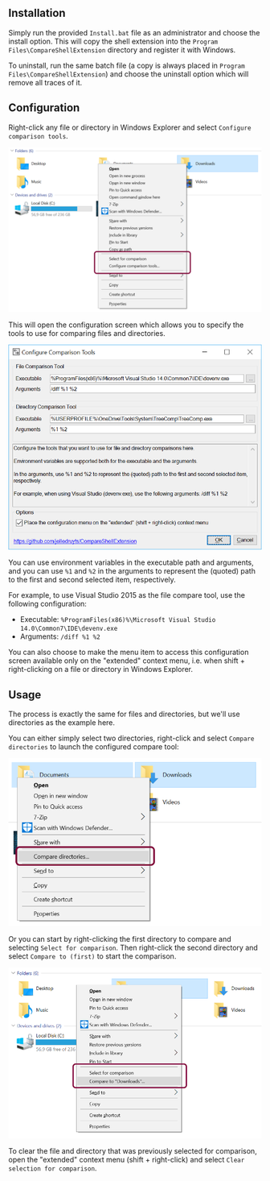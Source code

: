 ## Installation

Simply run the provided `Install.bat` file as an administrator and choose the install option. This will copy the shell extension into the `Program Files\CompareShellExtension` directory and register it with Windows.

To uninstall, run the same batch file (a copy is always placed in `Program Files\CompareShellExtension`) and choose the uninstall option which will remove all traces of it.

## Configuration

Right-click any file or directory in Windows Explorer and select `Configure comparison tools`.

![Configure Context Menu](Documentation/ContextMenu-Configure.png "Configure Context Menu")

This will open the configuration screen which allows you to specify the tools to use for comparing files and directories.

![Configuration Screen](Documentation/Configuration.png "Configuration Screen")

You can use environment variables in the executable path and arguments, and you can use `%1` and `%2` in the arguments to represent the (quoted) path to the first and second selected item, respectively.

For example, to use Visual Studio 2015 as the file compare tool, use the following configuration:
* Executable: `%ProgramFiles(x86)%\Microsoft Visual Studio 14.0\Common7\IDE\devenv.exe`
* Arguments: `/diff %1 %2`

You can also choose to make the menu item to access this configuration screen available only on the "extended" context menu, i.e. when shift + right-clicking on a file or directory in Windows Explorer.

## Usage

The process is exactly the same for files and directories, but we'll use directories as the example here.

You can either simply select two directories, right-click and select `Compare directories` to launch the configured compare tool:

![Compare Directories In One Step](Documentation/ContextMenu-CompareDirectories.png "Compare Directories In One Step")

Or you can start by right-clicking the first directory to compare and selecting `Select for comparison`. Then right-click the second directory and select `Compare to (first)` to start the comparison.

![Compare Directories In Two Steps](Documentation/ContextMenu-CompareDirectory.png "Compare Directories In Two Steps")

To clear the file and directory that was previously selected for comparison, open the "extended" context menu (shift + right-click) and select `Clear selection for comparison`.